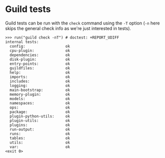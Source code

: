 # Guild tests

Guild tests can be run with the `check` command using the `-T` option
(`-n` here skips the general check info as we're just interested in
tests).

    >>> run("guild check -nT") # doctest: +REPORT_UDIFF
    internal tests:
      config:                  ok
      cpu-plugin:              ok
      dependencies:            ok
      disk-plugin:             ok
      entry-points:            ok
      guildfiles:              ok
      help:                    ok
      imports:                 ok
      includes:                ok
      logging:                 ok
      main-bootstrap:          ok
      memory-plugin:           ok
      models:                  ok
      namespaces:              ok
      ops:                     ok
      package:                 ok
      plugin-python-utils:     ok
      plugin-utils:            ok
      plugins:                 ok
      run-output:              ok
      runs:                    ok
      tables:                  ok
      utils:                   ok
      var:                     ok
    <exit 0>
